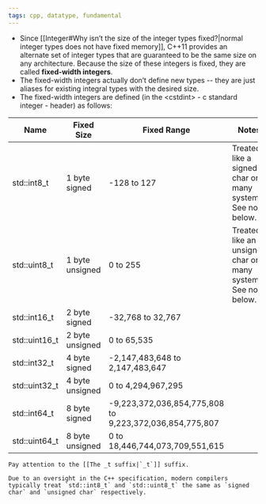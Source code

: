 ```yaml
---
tags: cpp, datatype, fundamental
---
```


- Since [[Integer#Why isn’t the size of the integer types fixed?|normal integer types does not have fixed memory]], C++11 provides an alternate set of integer types that are guaranteed to be the same size on any architecture. Because the size of these integers is fixed, they are called **fixed-width integers**.
- The fixed-width integers actually don’t define new types -- they are just aliases for existing integral types with the desired size.
- The fixed-width integers are defined (in the \<cstdint> - c standard integer - header) as follows:

| Name          | Fixed Size      | Fixed Range                                             | Notes                                                          |
| ------------- | --------------- | ------------------------------------------------------- | -------------------------------------------------------------- |
| std::int8_t   | 1 byte signed   | -128 to 127                                             | Treated like a signed char on many systems. See note below.    |
| std::uint8_t  | 1 byte unsigned | 0 to 255                                                | Treated like an unsigned char on many systems. See note below. |
| std::int16_t  | 2 byte signed   | -32,768 to 32,767                                       |                                                                |
| std::uint16_t | 2 byte unsigned | 0 to 65,535                                             |                                                                |
| std::int32_t  | 4 byte signed   | -2,147,483,648 to 2,147,483,647                         |                                                                |
| std::uint32_t | 4 byte unsigned | 0 to 4,294,967,295                                      |                                                                |
| std::int64_t  | 8 byte signed   | -9,223,372,036,854,775,808 to 9,223,372,036,854,775,807 |                                                                |
| std::uint64_t | 8 byte unsigned | 0 to 18,446,744,073,709,551,615                         |                                                                |

```ad-note
Pay attention to the [[The _t suffix|`_t`]] suffix.
```

```ad-warning
Due to an oversight in the C++ specification, modern compilers typically treat `std::int8_t` and `std::uint8_t` the same as `signed char` and `unsigned char` respectively.
```